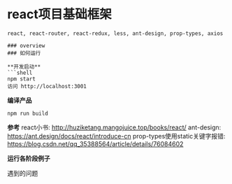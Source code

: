 # react项目基础框架
``` 引入的库有：
react, react-router, react-redux, less, ant-design, prop-types, axios

### overview
### 如何运行

**开发启动**
```shell
npm start
访问 http://localhost:3001
```

**编译产品**
```shell
npm run build
```

**参考**
react小书: http://huziketang.mangojuice.top/books/react/
ant-design: https://ant.design/docs/react/introduce-cn
prop-types使用static关键字报错: https://blog.csdn.net/qq_35388564/article/details/76084602



**运行各阶段例子**

遇到的问题
